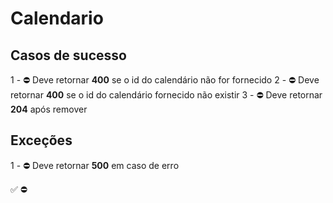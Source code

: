 # Calendario

## Casos de sucesso

1 - ⛔ Deve retornar **400** se o id do calendário não for fornecido
2 - ⛔ Deve retornar **400** se o id do calendário fornecido não existir
3 - ⛔ Deve retornar **204** após remover


## Exceções
1 - ⛔ Deve retornar **500** em caso de erro


✅
⛔